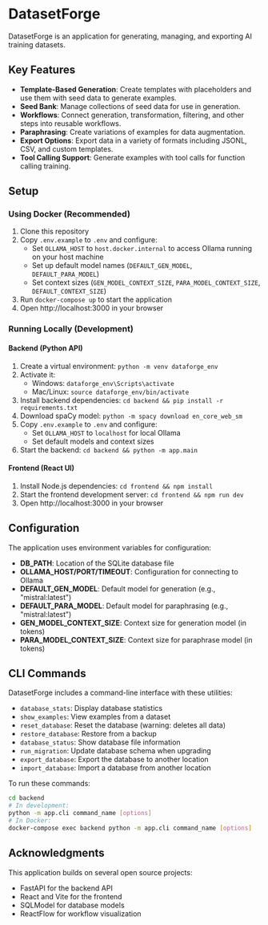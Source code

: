 # DatasetForge

DatasetForge is an application for generating, managing, and exporting AI training datasets.

## Key Features

-   **Template-Based Generation**: Create templates with placeholders and use them with seed data to generate examples.
-   **Seed Bank**: Manage collections of seed data for use in generation.
-   **Workflows**: Connect generation, transformation, filtering, and other steps into reusable workflows.
-   **Paraphrasing**: Create variations of examples for data augmentation.
-   **Export Options**: Export data in a variety of formats including JSONL, CSV, and custom templates.
-   **Tool Calling Support**: Generate examples with tool calls for function calling training.

## Setup

### Using Docker (Recommended)

1. Clone this repository
2. Copy `.env.example` to `.env` and configure:
    - Set `OLLAMA_HOST` to `host.docker.internal` to access Ollama running on your host machine
    - Set up default model names (`DEFAULT_GEN_MODEL`, `DEFAULT_PARA_MODEL`)
    - Set context sizes (`GEN_MODEL_CONTEXT_SIZE`, `PARA_MODEL_CONTEXT_SIZE`, `DEFAULT_CONTEXT_SIZE`)
3. Run `docker-compose up` to start the application
4. Open http://localhost:3000 in your browser

### Running Locally (Development)

#### Backend (Python API)

1. Create a virtual environment: `python -m venv dataforge_env`
2. Activate it:
    - Windows: `dataforge_env\Scripts\activate`
    - Mac/Linux: `source dataforge_env/bin/activate`
3. Install backend dependencies: `cd backend && pip install -r requirements.txt`
4. Download spaCy model: `python -m spacy download en_core_web_sm`
5. Copy `.env.example` to `.env` and configure:
    - Set `OLLAMA_HOST` to `localhost` for local Ollama
    - Set default models and context sizes
6. Start the backend: `cd backend && python -m app.main`

#### Frontend (React UI)

1. Install Node.js dependencies: `cd frontend && npm install`
2. Start the frontend development server: `cd frontend && npm run dev`
3. Open http://localhost:3000 in your browser

## Configuration

The application uses environment variables for configuration:

-   **DB_PATH**: Location of the SQLite database file
-   **OLLAMA_HOST/PORT/TIMEOUT**: Configuration for connecting to Ollama
-   **DEFAULT_GEN_MODEL**: Default model for generation (e.g., "mistral:latest")
-   **DEFAULT_PARA_MODEL**: Default model for paraphrasing (e.g., "mistral:latest")
-   **GEN_MODEL_CONTEXT_SIZE**: Context size for generation model (in tokens)
-   **PARA_MODEL_CONTEXT_SIZE**: Context size for paraphrase model (in tokens)

## CLI Commands

DatasetForge includes a command-line interface with these utilities:

-   `database_stats`: Display database statistics
-   `show_examples`: View examples from a dataset
-   `reset_database`: Reset the database (warning: deletes all data)
-   `restore_database`: Restore from a backup
-   `database_status`: Show database file information
-   `run_migration`: Update database schema when upgrading
-   `export_database`: Export the database to another location
-   `import_database`: Import a database from another location

To run these commands:

```bash
cd backend
# In development:
python -m app.cli command_name [options]
# In Docker:
docker-compose exec backend python -m app.cli command_name [options]
```

## Acknowledgments

This application builds on several open source projects:

-   FastAPI for the backend API
-   React and Vite for the frontend
-   SQLModel for database models
-   ReactFlow for workflow visualization
